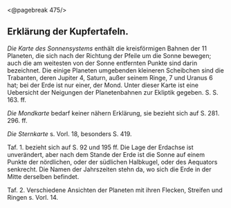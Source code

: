 <@pagebreak 475/>

Erklärung der Kupfertafeln.
---------------------------

*Die Karte des Sonnensystems* enthält die kreisförmigen Bahnen der 11 Planeten,
die sich nach der Richtung der Pfeile um die Sonne bewegen; auch die am
weitesten von der Sonne entfernten Punkte sind darin bezeichnet. Die einige
Planeten umgebenden kleineren Scheibchen sind die Trabanten, deren Jupiter 4,
Saturn, außer seinem Ringe, 7 und Uranus 6 hat; bei der Erde ist nur einer, der
Mond. Unter dieser Karte ist eine Uebersicht der Neigungen der Planetenbahnen
zur Ekliptik gegeben. S. S. 163. ff.

*Die Mondkarte* bedarf keiner nähern Erklärung, sie bezieht sich auf S. 281. 296. ff.

*Die Sternkarte* s. Vorl. 18, besonders S. 419.

Taf. 1. bezieht sich auf S. 92 und 195 ff. Die Lage der Erdachse ist
unverändert, aber nach dem Stande der Erde ist die Sonne auf einem Punkte der
nördlichen, oder der südlichen Halbkugel, oder des Aequators senkrecht. Die
Namen der Jahrszeiten stehn da, wo sich die Erde in der Mitte derselben
befindet.

Taf. 2. Verschiedene Ansichten der Planeten mit ihren Flecken, Streifen und
Ringen s. Vorl. 14.

